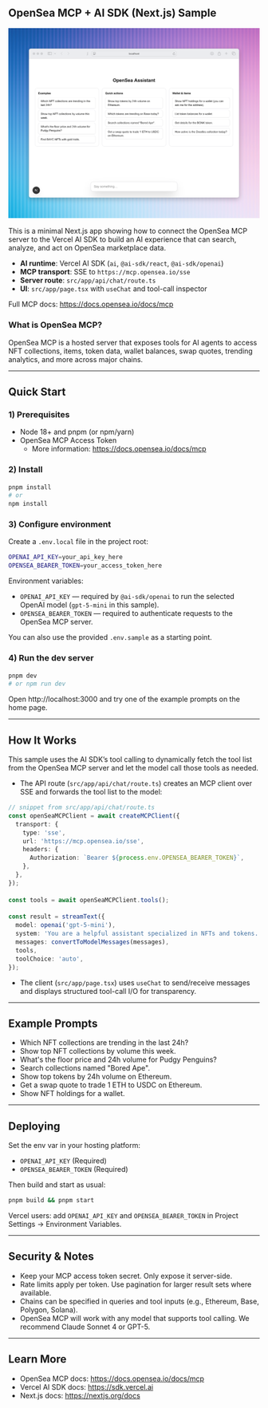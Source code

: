 ## OpenSea MCP + AI SDK (Next.js) Sample

![App screenshot](public/screenshot.png)

This is a minimal Next.js app showing how to connect the OpenSea MCP server to the Vercel AI SDK to build an AI experience that can search, analyze, and act on OpenSea marketplace data.

- **AI runtime**: Vercel AI SDK (`ai`, `@ai-sdk/react`, `@ai-sdk/openai`)
- **MCP transport**: SSE to `https://mcp.opensea.io/sse`
- **Server route**: `src/app/api/chat/route.ts`
- **UI**: `src/app/page.tsx` with `useChat` and tool-call inspector

Full MCP docs: https://docs.opensea.io/docs/mcp

### What is OpenSea MCP?

OpenSea MCP is a hosted server that exposes tools for AI agents to access NFT collections, items, token data, wallet balances, swap quotes, trending analytics, and more across major chains.

---

## Quick Start

### 1) Prerequisites

- Node 18+ and pnpm (or npm/yarn)
- OpenSea MCP Access Token
  - More information: https://docs.opensea.io/docs/mcp

### 2) Install

```bash
pnpm install
# or
npm install
```

### 3) Configure environment

Create a `.env.local` file in the project root:

```bash
OPENAI_API_KEY=your_api_key_here
OPENSEA_BEARER_TOKEN=your_access_token_here
```

Environment variables:

- `OPENAI_API_KEY` — required by `@ai-sdk/openai` to run the selected OpenAI model (`gpt-5-mini` in this sample).
- `OPENSEA_BEARER_TOKEN` — required to authenticate requests to the OpenSea MCP server.

You can also use the provided `.env.sample` as a starting point.

### 4) Run the dev server

```bash
pnpm dev
# or npm run dev
```

Open http://localhost:3000 and try one of the example prompts on the home page.

---

## How It Works

This sample uses the AI SDK’s tool calling to dynamically fetch the tool list from the OpenSea MCP server and let the model call those tools as needed.

- The API route (`src/app/api/chat/route.ts`) creates an MCP client over SSE and forwards the tool list to the model:

```ts
// snippet from src/app/api/chat/route.ts
const openSeaMCPClient = await createMCPClient({
  transport: {
    type: 'sse',
    url: 'https://mcp.opensea.io/sse',
    headers: {
      Authorization: `Bearer ${process.env.OPENSEA_BEARER_TOKEN}`,
    },
  },
});

const tools = await openSeaMCPClient.tools();

const result = streamText({
  model: openai('gpt-5-mini'),
  system: 'You are a helpful assistant specialized in NFTs and tokens.',
  messages: convertToModelMessages(messages),
  tools,
  toolChoice: 'auto',
});
```

- The client (`src/app/page.tsx`) uses `useChat` to send/receive messages and displays structured tool-call I/O for transparency.

---

## Example Prompts

- Which NFT collections are trending in the last 24h?
- Show top NFT collections by volume this week.
- What's the floor price and 24h volume for Pudgy Penguins?
- Search collections named "Bored Ape".
- Show top tokens by 24h volume on Ethereum.
- Get a swap quote to trade 1 ETH to USDC on Ethereum.
- Show NFT holdings for a wallet.

---

## Deploying

Set the env var in your hosting platform:

- `OPENAI_API_KEY` (Required)
- `OPENSEA_BEARER_TOKEN` (Required)

Then build and start as usual:

```bash
pnpm build && pnpm start
```

Vercel users: add `OPENAI_API_KEY` and `OPENSEA_BEARER_TOKEN` in Project Settings → Environment Variables.

---

## Security & Notes

- Keep your MCP access token secret. Only expose it server-side.
- Rate limits apply per token. Use pagination for larger result sets where available.
- Chains can be specified in queries and tool inputs (e.g., Ethereum, Base, Polygon, Solana).
- OpenSea MCP will work with any model that supports tool calling. We recommend Claude Sonnet 4 or GPT-5.

---

## Learn More

- OpenSea MCP docs: https://docs.opensea.io/docs/mcp
- Vercel AI SDK docs: https://sdk.vercel.ai
- Next.js docs: https://nextjs.org/docs
